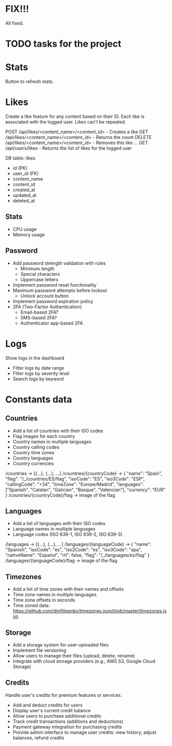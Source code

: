 
# FIX!!!

All fixed.

# TODO tasks for the project

# Stats

Button to refresh stats.

# Likes

Create a like feature for any content based on their ID. Each like is associated with the logged user.
Likes can't be repeated.

POST /api/likes/<content_name>/<content_id> - Creates a like
GET /api/likes/<content_name>/<content_id> - Returns the count
DELETE /api/likes/<content_name>/<content_id> - Removes this like
...
GET /api/users/likes - Returns the list of likes for the logged user

DB table:
likes
- id (PK)
- user_id (FK)
- content_name
- content_id
- created_at
- updated_at
- deleted_at

## Stats

* CPU usage
* Memory usage

## Password

* Add password strength validation with rules
    * Minimum length
    * Special characters
    * Uppercase letters
* Implement password reset functionality
* Maximum password attempts before lockout
    * Unlock account button
* Implement password expiration policy
* 2FA (Two-Factor Authentication)
    * Email-based 2FA?
    * SMS-based 2FA?
    * Authenticator app-based 2FA


# Logs

Show logs in the dashboard
* Filter logs by date range
* Filter logs by severity level
* Search logs by keyword


# Constants data

## Countries

* Add a list of countries with their ISO codes
* Flag images for each country
* Country names in multiple languages
* Country calling codes
* Country time zones
* Country languages
* Country currencies

/countries -> [{...}, {...}, ...]
/countries/{countryCode} -> {
  "name": "Spain",
  "flag": "/_/countries/ES/flag",
  "isoCode": "ES",
  "iso3Code": "ESP",
  "callingCode": "+34",
  "timeZone": "Europe/Madrid",
  "languages": ["Spanish", "Catalan", "Galician", "Basque", "Valencian"],
  "currency": "EUR"
}
/countries/{countryCode}/flag -> image of the flag

## Languages

* Add a list of languages with their ISO codes
* Language names in multiple languages
* Language codes (ISO 639-1, ISO 639-2, ISO 639-3)

/languages -> [{...}, {...}, ...]
/languages/{languageCode} -> {
    "name": "Spanish",
    "isoCode": "es",
    "iso2Code": "es",
    "iso3Code": "spa",
    "nativeName": "Español",
    "rtl": false,
    "flag": "/_/languages/es/flag"
}
/languages/{languageCode}/flag -> image of the flag

## Timezones

* Add a list of time zones with their names and offsets
* Time zone names in multiple languages
* Time zone offsets in seconds
* Time zoned data: https://github.com/dmfilipenko/timezones.json/blob/master/timezones.json


## Storage

* Add a storage system for user-uploaded files
* Implement file versioning
* Allow users to manage their files (upload, delete, rename)
* Integrate with cloud storage providers (e.g., AWS S3, Google Cloud Storage)


## Credits

Handle user's credits for premium features or services.

* Add and deduct credits for users
* Display user's current credit balance
* Allow users to purchase additional credits
* Track credit transactions (additions and deductions)
* Payment gateway integration for purchasing credits
* Provide admin interface to manage user credits: view history, adjust balances, refund credits

